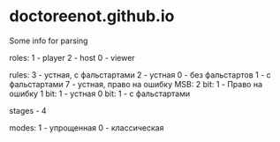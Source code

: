 # doctoreenot.github.io

Some info for parsing

roles:
1 - player
2 - host
0 - viewer

rules:
3 - устная, с фальстартами
2 - устная
0 - без фальстартов
1 - с фальстартами
7 - устная, право на ошибку
MSB:
2 bit: 1 - Право на ошибку
1 bit: 1 - устная
0 bit: 1 - с фальстартами


stages - 4

modes:
1 - упрощенная
0 - классическая
